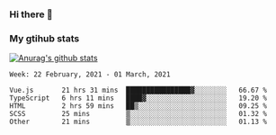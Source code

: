 ### Hi there 👋

### My gtihub stats

[![Anurag's github stats](https://github-readme-stats.vercel.app/api?username=gaozhidong)](https://github.com/gaozhidong/github-readme-stats)

<!--START_SECTION:waka-->
```text
Week: 22 February, 2021 - 01 March, 2021

Vue.js       21 hrs 31 mins  ████████████████▓░░░░░░░░   66.67 % 
TypeScript   6 hrs 11 mins   ████▓░░░░░░░░░░░░░░░░░░░░   19.20 % 
HTML         2 hrs 59 mins   ██▒░░░░░░░░░░░░░░░░░░░░░░   09.25 % 
SCSS         25 mins         ▒░░░░░░░░░░░░░░░░░░░░░░░░   01.32 % 
Other        21 mins         ▒░░░░░░░░░░░░░░░░░░░░░░░░   01.13 % 
```
<!--END_SECTION:waka-->